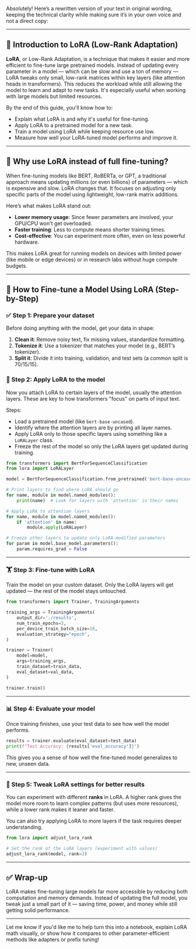 Absolutely! Here’s a rewritten version of your text in original wording, keeping the technical clarity while making sure it’s in your own voice and not a direct copy:

---

## 🔧 Introduction to LoRA (Low-Rank Adaptation)

**LoRA**, or Low-Rank Adaptation, is a technique that makes it easier and more efficient to fine-tune large pretrained models. Instead of updating every parameter in a model — which can be slow and use a ton of memory — LoRA tweaks only small, low-rank matrices within key layers (like attention heads in transformers). This reduces the workload while still allowing the model to learn and adapt to new tasks. It's especially useful when working with large models but limited resources.

By the end of this guide, you'll know how to:

* Explain what LoRA is and why it's useful for fine-tuning.
* Apply LoRA to a pretrained model for a new task.
* Train a model using LoRA while keeping resource use low.
* Measure how well your LoRA-tuned model performs and improve it.

---

## 🚀 Why use LoRA instead of full fine-tuning?

When fine-tuning models like BERT, RoBERTa, or GPT, a traditional approach means updating millions (or even billions) of parameters — which is expensive and slow. LoRA changes that. It focuses on adjusting only specific parts of the model using lightweight, low-rank matrix additions.

Here’s what makes LoRA stand out:

* **Lower memory usage**: Since fewer parameters are involved, your GPU/CPU won't get overloaded.
* **Faster training**: Less to compute means shorter training times.
* **Cost-effective**: You can experiment more often, even on less powerful hardware.

This makes LoRA great for running models on devices with limited power (like mobile or edge devices) or in research labs without huge compute budgets.

---

## 🧠 How to Fine-tune a Model Using LoRA (Step-by-Step)

### ✅ Step 1: Prepare your dataset

Before doing anything with the model, get your data in shape:

1. **Clean it**: Remove noisy text, fix missing values, standardize formatting.
2. **Tokenize it**: Use a tokenizer that matches your model (e.g., BERT’s tokenizer).
3. **Split it**: Divide it into training, validation, and test sets (a common split is 70/15/15).

### 🧩 Step 2: Apply LoRA to the model

Now you attach LoRA to certain layers of the model, usually the attention layers. These are key to how transformers "focus" on parts of input text.

Steps:

* Load a pretrained model (like `bert-base-uncased`).
* Identify where the attention layers are by printing all layer names.
* Apply LoRA only to those specific layers using something like a `LoRALayer` class.
* Freeze the rest of the model so only the LoRA layers get updated during training.

```python
from transformers import BertForSequenceClassification
from lora import LoRALayer

model = BertForSequenceClassification.from_pretrained('bert-base-uncased', num_labels=3)

# Print layers to find where LoRA should go
for name, module in model.named_modules():
    print(name)  # Look for layers with 'attention' in their names

# Apply LoRA to attention layers
for name, module in model.named_modules():
    if 'attention' in name:
        module.apply(LoRALayer)

# Freeze other layers to update only LoRA-modified parameters
for param in model.base_model.parameters():
    param.requires_grad = False
```

---

### 🏋️ Step 3: Fine-tune with LoRA

Train the model on your custom dataset. Only the LoRA layers will get updated — the rest of the model stays untouched.

```python
from transformers import Trainer, TrainingArguments

training_args = TrainingArguments(
    output_dir='./results',
    num_train_epochs=3,
    per_device_train_batch_size=16,
    evaluation_strategy="epoch",
)

trainer = Trainer(
    model=model,
    args=training_args,
    train_dataset=train_data,
    eval_dataset=val_data,
)

trainer.train()
```

---

### 📊 Step 4: Evaluate your model

Once training finishes, use your test data to see how well the model performs.

```python
results = trainer.evaluate(eval_dataset=test_data)
print(f"Test Accuracy: {results['eval_accuracy']}")
```

This gives you a sense of how well the fine-tuned model generalizes to new, unseen data.

---

### 🔧 Step 5: Tweak LoRA settings for better results

You can experiment with different **ranks** in LoRA. A higher rank gives the model more room to learn complex patterns (but uses more resources), while a lower rank makes it leaner and faster.

You can also try applying LoRA to more layers if the task requires deeper understanding.

```python
from lora import adjust_lora_rank

# Set the rank of the LoRA layers (experiment with values)
adjust_lora_rank(model, rank=2)
```

---

## ✅ Wrap-up

LoRA makes fine-tuning large models far more accessible by reducing both computation and memory demands. Instead of updating the full model, you tweak just a small part of it — saving time, power, and money while still getting solid performance.

---

Let me know if you'd like me to help turn this into a notebook, explain LoRA math visually, or show how it compares to other parameter-efficient methods like adapters or prefix tuning!
